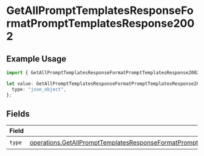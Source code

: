 # GetAllPromptTemplatesResponseFormatPromptTemplatesResponse2002

## Example Usage

```typescript
import { GetAllPromptTemplatesResponseFormatPromptTemplatesResponse2002 } from "orq-poc-typescript-multi-env-version/models/operations";

let value: GetAllPromptTemplatesResponseFormatPromptTemplatesResponse2002 = {
  type: "json_object",
};
```

## Fields

| Field                                                                                                                                                                                                                                          | Type                                                                                                                                                                                                                                           | Required                                                                                                                                                                                                                                       | Description                                                                                                                                                                                                                                    |
| ---------------------------------------------------------------------------------------------------------------------------------------------------------------------------------------------------------------------------------------------- | ---------------------------------------------------------------------------------------------------------------------------------------------------------------------------------------------------------------------------------------------- | ---------------------------------------------------------------------------------------------------------------------------------------------------------------------------------------------------------------------------------------------- | ---------------------------------------------------------------------------------------------------------------------------------------------------------------------------------------------------------------------------------------------- |
| `type`                                                                                                                                                                                                                                         | [operations.GetAllPromptTemplatesResponseFormatPromptTemplatesResponse200ApplicationJSONResponseBodyItems2Type](../../models/operations/getallprompttemplatesresponseformatprompttemplatesresponse200applicationjsonresponsebodyitems2type.md) | :heavy_check_mark:                                                                                                                                                                                                                             | N/A                                                                                                                                                                                                                                            |